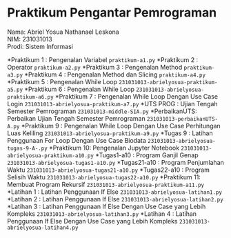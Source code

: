 # Praktikum Pengantar Pemrograman
<div> Nama: Abriel Yosua Nathanael Leskona </div>
<div> NIM: 231031013 </div>
<div> Prodi: Sistem Informasi </div>

*Praktikum 1 : Pengenalan Variabel `praktikum-a1.py`
*Praktikum 2 : Operator `praktikum-a2.py`
*Praktikum 3 : Pengenalan Method `praktikum-a3.py`
*Praktikum 4 : Pengenalan Method dan Slicing `praktikum-a4.py`
*Praktikum 5 : Pengenalan While Loop `231031013-abrielyosua-praktikum-a5.py`
*Praktikum 6 : Pengenalan While Loop `231031013-abrielyosua-praktikum-a6.py`
*Praktikum 7 : Pengenalan While Loop Dengan Use Case Login `231031013-abrielyosua-praktikum-a7.py`
*UTS PROG    : Ujian Tengah Semester Pemrograman `231031013-middle-SIA.py`
*PerbaikanUTS: Perbaikan Ujian Tengah Semester Pemrograman `231031013-perbaikanUTS-A.py`
*Praktikum 9 : Pengenalan While Loop Dengan Use Case Perhitungan Luas Keliling `231031013-abrielyosua-praktikum-a9.py`
*Tugas 9     : Latihan Penggunaan For Loop Dengan Use Case Biodata `231031013-abrielyosua-tugas-9-A-.py`
*Praktikum 10: Pengenalan Jupyter Notebook `231031013-abrielyosua-praktikum-a10.py`
*Tugas1-a10  : Program Ganjil Genap `231031013-abrielyosua-tugas1-a10.py`
*Tugas21-a10 : Program Penjumlahan Waktu `231031013-abrielyosua-tugas21-a10.py`
*Tugas22-a10 : Program Selisih Waktu `231031013-abrielyosua-tugas22-a10.py`
*Praktikum 11: Membuat Program Rekursif `231031013-abrielyosua-praktikum-a11.py`
*Latihan 1   : Latihan Penggunaan If Else `231031013-abrielyosua-latihan1.py`
*Latihan 2   : Latihan Penggunaan If Else `231031013-abrielyosua-latihan2.py`
*Latihan 3   : Latihan Penggunaan If Else Dengan Use Case yang Lebih Kompleks `231031013-abrielyosua-latihan3.py`
*Latihan 4   : Latihan Penggunaan If Else Dengan Use Case yang Lebih Kompleks `231031013-abrielyosua-latihan4.py`
